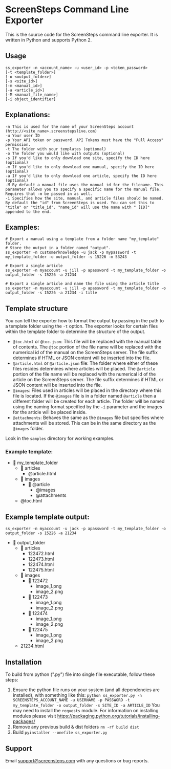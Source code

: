 # ScreenSteps Command Line Exporter

This is the source code for the ScreenSteps command line exporter. It is written in Python and supports Python 2.

## Usage

```
ss_exporter -n <account_name> -u <user_id> -p <token_password>
[-t <template_folder>]
[-o <output_folder>]
[-s <site_id>]
[-m <manual_id>]
[-a <article_id>]
[-M <manual_file_name>]
[-i object_identifier]
```

## Explanations:

```
-n This is used for the name of your ScreenSteps account (http://<site_name>.screenstepslive.com)
-u Your user ID
-p Your API token or password. API Tokens must have the "Full Access" permission.
-t The folder with your templates (optional)
-o The folder you would like with outputs (optional)
-s If you'd like to only download one site, specify the ID here (optional)
-m If you'd like to only download one manual, specify the ID here (optional)
-a If you'd like to only download one article, specify the ID here (optional)
-M By default a manual file uses the manual id for the filename. This parameter allows you to specify a specific name for the manual file. Requires that -m be passed in as well.
-i Specifies how the site, manual, and article files should be named. By default the "id" from ScreenSteps is used. You can set this to "title" or "title_id". "name_id" will use the name with " [ID]" appended to the end.
```

## Examples:

```
# Export a manual using a template from a folder name "my_template" folder.
# Store the output in a folder named "output".
ss_exporter -n customerknowledge -u jack -p mypassword -t my_template_folder -o output_folder -s 15226 -m 53243

# Export a single article
ss_exporter -n myaccount -u jill -p apassword -t my_template_folder -o output_folder -s 15226 -a 21234

# Export a single article and name the file using the article title
ss_exporter -n myaccount -u jill -p apassword -t my_template_folder -o output_folder -s 15226 -a 21234 -i title
```

## Template structure

You can tell the exporter how to format the output by passing in the path to a template folder using the `-t` option. The exporter looks for certain files within the template folder to determine the structure of the output.

- `@toc.html` or `@toc.json`: This file will be replaced with the manual table of contents. The `@toc` portion of the file name will be replaced with the numerical id of the manual on the ScreenSteps server. The file suffix determines if HTML or JSON content will be inserted into the file.
- `@article.html` or `@article.json` file: The folder where either of these files resides determines where articles will be placed. The `@article` portion of the file name will be replaced with the numerical id of the article on the ScreenSteps server. The file suffix determines if HTML or JSON content will be inserted into the file.
- `@images`: Files used in articles will be placed in the directory where this file is located. If the `@images` file is in a folder named `@article` then a different folder will be created for each article. The folder will be named using the naming format specified by the `-i` parameter and the images for the article will be placed inside.
- `@attachments`: Behaves the same as the `@images` file but specifies where attachments will be stored. This can be in the same directory as the `@images` folder.

Look in the `samples` directory for working examples.

### Example template:

- :open_file_folder: my_template_folder
  - :open_file_folder: articles
    - @article.html
  - :open_file_folder: images
    - :open_file_folder: @article
      - @images
      - @attachments
  - @toc.html

## Example template output:

```
ss_exporter -n myaccount -u jack -p apassword -t my_template_folder -o output_folder -s 15226 -a 21234
```

- :open_file_folder: output_folder
  - :open_file_folder: articles
    - 122472.html
    - 122473.html
    - 122474.html
    - 122475.html
  - :open_file_folder: images
    - :open_file_folder: 122472
      - image_1.png
      - image_2.png
    - :open_file_folder: 122473
      - image_1.png
      - image_2.png
    - :open_file_folder: 122474
      - image_1.png
      - image_2.png
    - :open_file_folder: 122475
      - image_1.png
      - image_2.png
  - 21234.html

## Installation

To build from python (".py") file into single file executable, follow these steps:

1. Ensure the python file runs on your system (and all dependencies are installed), with something like this:
    `python ss_exporter.py -n SCREENSTEPS_ACCOUNT_NAME -u USERNAME -p PASSWORD -t my_template_folder -o output_folder -s SITE_ID -a ARTICLE_ID`
    You may need to install the `requests` module. For information on installing modules please visit https://packaging.python.org/tutorials/installing-packages/
2. Remove any previous build & dist folders
    `rm -rf build dist`
3. Build
    `pyinstaller --onefile ss_exporter.py`

## Support

Email support@screensteps.com with any questions or bug reports.
